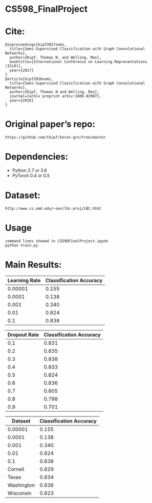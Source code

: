 # CS598_FinalProject
# Cite:
```
@inproceedings{kipf2017semi,
  title={Semi-Supervised Classification with Graph Convolutional Networks},
  author={Kipf, Thomas N. and Welling, Max},
  booktitle={International Conference on Learning Representations (ICLR)},
  year={2017}
}
@article{kipf2016semi,
  title={Semi-Supervised Classification with Graph Convolutional Networks},
  author={Kipf, Thomas N and Welling, Max},
  journal={arXiv preprint arXiv:1609.02907},
  year={2016}
}
```
# Original paper’s repo:
```
https://github.com/tkipf/keras-gcn/tree/master
```
# Dependencies:
  * Python 2.7 or 3.6
  * PyTorch 0.4 or 0.5
# Dataset:
```
http://www.cs.umd.edu/~sen/lbc-proj/LBC.html
```
# Usage
```
command lines showed in CS598FinalProject.ipynb
python train.py
```
# Main Results:
| Learning Rate | Classification Accuracy |
| ------------- | ------------- |
| 0.00001  | 0.155 |
| 0.0001   | 0.138 |
| 0.001  | 0.340 |
| 0.01   | 0.824 |
| 0.1  | 0.838 |

| Dropout Rate | Classification Accuracy |
| ------------- | ------------- |
|0.1  |0.831 |
|0.2  |0.835 |
|0.3  |0.838 |
|0.4  |0.833 |
|0.5  |0.824 |
|0.6  |0.836 |
|0.7  |0.805 |
|0.8  |0.798 |
|0.9  |0.701 |

| Dataset | Classification Accuracy |
| ------------- | ------------- |
| 0.00001  | 0.155 |
| 0.0001   | 0.138 |
| 0.001  | 0.340 |
| 0.01   | 0.824 |
| 0.1  | 0.838 |
|Cornell |0.829|
|Texas|0.834|
|Washington |0.836|
|Wisconsin|0.823|


